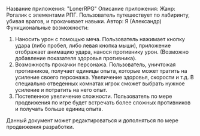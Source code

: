 Название приложения: "LonerRPG"
Описание приложения: 
Жанр: Рогалик с элементами РПГ.
Пользователь путешествует по лабиринту, убивая врагов, и прокачивает навыки.
Автор: Я (Александр)
Функциональные возможности:
 1. Наносить урон с помощью меча. Пользователь нажимает кнопку удара (либо пробел, либо левая кнопка мыши), приложение отображает анимацию удара, нанося противнику урон. (Возможно добавление показателя здоровья противника).
 2. Возможность прокачки персонажа. Пользователь, уничтожая противников, получает единицы опыта, которые может тратить на усиление своего персонажа. Увеличение здоровья, скорости и т.д. В специально отведенных комнатах игрок сможет выбрать нужное усиление и потратить на него опыт.
 3. Постепенное увеличение сложности. Пользователь по мере продвижения по игре будет встречать более сложных противников и получать больше единиц опыта.

Данный документ может редактироваться и дополняться по мере продвижения разработки.
